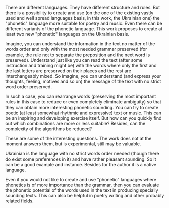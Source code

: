 There are different languages. They have different structure and rules. 
But there is a possibility to create and use (on the one of 
the existing vastly used and well spread languages basis, in this work, 
the Ukrainian one) the "phonetic" language more suitable 
for poetry and music. Even there can be different variants of the phonetic 
language. This work proposes to create at least two 
new "phonetic" languages on the Ukrainian basis.

Imagine, you can understand the information in the text no matter of 
the words order and only with the most needed grammar 
preserved (for example, the rule not to separate the preposition and 
the next word is preserved). Understand just like you can 
read the text (after some instruction and training might be) 
with the words where only the first and the last letters 
are preserved on their places and the rest are interchangeably mixed. 
So imagine, you can understand (and express your thoughts, 
feeling, motives and so on) the message of the text with no strict 
word order preserved.

In such a case, you can rearrange words (preserving the most important 
rules in this case to reduce or even completely 
eliminate ambiguity) so that they can obtain more interesting phonetic 
sounding. You can try to create poetic (at least somewhat 
rhythmic and expressive) text or music. This can be an inspiring and 
developing exercise itself. But how can you quickly find out 
which combinations are more or less suitable? Besides, can the complexity 
of the algorithms be reduced?

These are some of the interesting questions. The work does not at 
the moment answers them, but is experimental, still may be valuable.

Ukrainian is the language with no strict words order needed (though 
there do exist some preferences in it) and have rather 
pleasant sounding. So it can be a good example and instance. Besides 
for the author it is a native language.

Even if you would not like to create and use "phonetic" languages 
where phonetics is of more importance than the grammar, then you 
can evaluate the phonetic potential of the words used in the text 
in producing specially sounding texts. This can also be helpful 
in poetry writing and other probably related fields.
